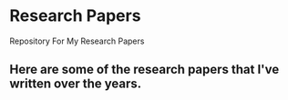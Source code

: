 # Research Papers
Repository For My Research Papers


## Here are some of the research papers that I've written over the years.
